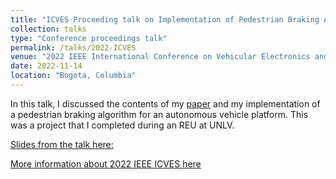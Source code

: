 ```yaml
---
title: "ICVES Proceeding talk on Implementation of Pedestrian Braking Algorithm"
collection: talks
type: "Conference proceedings talk"
permalink: /talks/2022-ICVES
venue: "2022 IEEE International Conference on Vehicular Electronics and Safety"
date: 2022-11-14
location: "Bogota, Columbia"
---
```


In this talk, I discussed the contents of my [paper](https://nguyensteven01.github.io/publications/pedestrian_braking) and my implementation of a pedestrian braking algorithm for an autonomous vehicle platform. This was a project that I completed during an REU at UNLV.

[Slides from the talk here:](/files/ICVES_presentation.pdf)

[More information about 2022 IEEE ICVES here](https://ieeexplore.ieee.org/servlet/opac?punumber=9986509)

<!-- Note to self: IF YOU WANT TO USE THE TALKMAPS FEATURE, MUST RE-ENABLE THE WORKFLOW scrape_talks.yaml in .github/workflows >